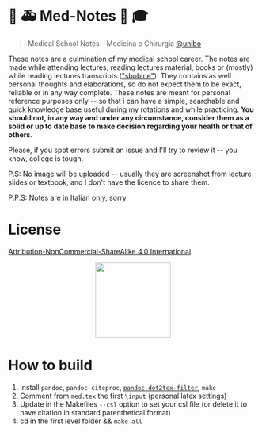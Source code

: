 # :hospital: :ambulance: Med-Notes :memo: :mortar_board:

> Medical School Notes - Medicina e Chirurgia [@unibo](https://corsi.unibo.it/magistralecu/MedicinaChirurgia/)

These notes are a culmination of my medical school career. The notes are made while attending lectures, reading lectures material, books or (mostly) while reading lectures transcripts (["sbobine"](https://www.futurimedici.com/index.php?option=com_kunena&view=topic&catid=5&id=21391&Itemid=1925)). They contains as well personal thoughts and elaborations, so do not expect them to be exact, reliable or in any way complete. These notes are meant for personal reference purposes only -- so that i can have a simple, searchable and quick knowledge base useful during my rotations and while practicing. __You should not, in any way and under any circumstance, consider them as a solid or up to date base to make decision regarding your health or that of others__.

Please, if you spot errors submit an issue and I'll try to review it -- you know, college is tough.

P.S: No image will be uploaded -- usually they are screenshot from lecture slides or textbook, and I don't have the licence to share them.

P.P.S: Notes are in Italian only, sorry

# License
[Attribution-NonCommercial-ShareAlike 4.0 International](https://creativecommons.org/licenses/by-nc-sa/4.0/)

<p align="center">
<img src="https://mirrors.creativecommons.org/presskit/buttons/88x31/png/by-nc-sa.png" style="width:4cm" />
</p>

# How to build
1. Install `pandoc`, `pandoc-citeproc`, [`pandoc-dot2tex-filter`](https://github.com/kuba-orlik/pandoc-dot2tex-filter), `make`
2. Comment from `med.tex` the first `\input` (personal latex settings)
3. Update in the Makefiles `--csl` option to set your csl file (or delete it to have citation in standard parenthetical format)
3. cd in the first level folder && `make all`
